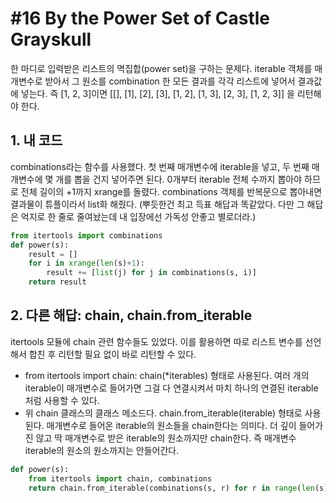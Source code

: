 # #16 By the Power Set of Castle Grayskull
한 마디로 입력받은 리스트의 멱집합(power set)을 구하는 문제다. iterable 객체를 매개변수로 받아서 그 원소를 combination 한 모든 결과를 각각 리스트에 넣어서 결과값에 넣는다. 즉 [1, 2, 3]이면 [[], [1], [2], [3], [1, 2], [1, 3], [2, 3], [1, 2, 3]] 을 리턴해야 한다.

## 1. 내 코드
combinations라는 함수를 사용했다. 첫 번째 매개변수에 iterable을 넣고, 두 번째 매개변수에 몇 개를 뽑을 건지 넣어주면 된다. 0개부터 iterable 전체 수까지 뽑아야 하므로 전체 길이의 +1까지 xrange를 돌렸다. combinations 객체를 반복문으로 뽑아내면 결과물이 튜플이라서 list화 해줬다. (뿌듯한건 최고 득표 해답과 똑같았다. 다만 그 해답은 억지로 한 줄로 줄여놨는데 내 입장에선 가독성 안좋고 별로더라.)

```python
from itertools import combinations
def power(s):
    result = []
    for i in xrange(len(s)+1):
        result += [list(j) for j in combinations(s, i)]
    return result
```

## 2. 다른 해답: chain, chain.from_iterable
itertools 모듈에 chain 관련 함수들도 있었다. 이를 활용하면 따로 리스트 변수를 선언해서 합친 후 리턴할 필요 없이 바로 리턴할 수 있다.

- from itertools import chain: chain(*iterables) 형태로 사용된다. 여러 개의 iterable이 매개변수로 들어가면 그걸 다 연결시켜서 마치 하나의 연결된 iterable처럼 사용할 수 있다.
- 위 chain 클래스의 클래스 메소드다. chain.from_iterable(iterable) 형태로 사용된다. 매개변수로 들어온 iterable의 원소들을 chain한다는 의미다. 더 깊이 들어가진 않고 딱 매개변수로 받은 iterable의 원소까지만 chain한다. 즉 매개변수 iterable의 원소의 원소까지는 안들어간다.

```python
def power(s):
    from itertools import chain, combinations
    return chain.from_iterable(combinations(s, r) for r in range(len(s) + 1))
```
